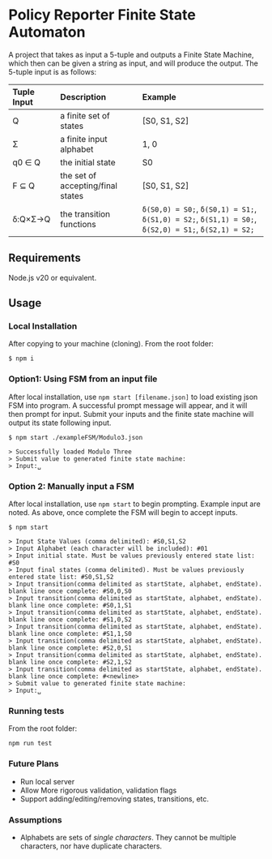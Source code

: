# Policy Reporter Finite State Automaton
A project that takes as input a 5-tuple and outputs a Finite State Machine, which then can be given a string as input, and will produce the output. The 5-tuple input is as follows:

| Tuple Input | Description                       | Example      |
| :---------- | :-------------------------------- | :----------- |
| Q           | a finite set of states            | [S0, S1, S2] |
| Σ           | a finite input alphabet           | 1, 0         |
| q0 ∈ Q      | the initial state                 | S0           |
| F ⊆ Q       | the set of accepting/final states | [S0, S1, S2] |
| δ:Q×Σ→Q     | the transition functions          | `δ(S0,0) = S0;`, `δ(S0,1) = S1;`, `δ(S1,0) = S2;`, `δ(S1,1) = S0;`, `δ(S2,0) = S1;`, `δ(S2,1) = S2;` |

## Requirements
Node.js v20 or equivalent.


## Usage

### Local Installation
After copying to your machine (cloning). From the root folder:
```console
$ npm i
```

### Option1: Using FSM from an input file
After local installation, use `npm start [filename.json]` to load existing json FSM into program. A successful prompt message will appear, and it will then prompt for input. Submit your inputs and the finite state machine will output its state following input.

```console
$ npm start ./exampleFSM/Modulo3.json

> Successfully loaded Modulo Three
> Submit value to generated finite state machine:
> Input:␣
```

### Option 2: Manually input a FSM
After local installation, use `npm start` to begin prompting. Example input are noted. As above, once complete the FSM will begin to accept inputs.

```console
$ npm start

> Input State Values (comma delimited): #S0,S1,S2
> Input Alphabet (each character will be included): #01
> Input initial state. Must be values previously entered state list: #S0
> Input final states (comma delimited). Must be values previously entered state list: #S0,S1,S2
> Input transition(comma delimited as startState, alphabet, endState). blank line once complete: #S0,0,S0
> Input transition(comma delimited as startState, alphabet, endState). blank line once complete: #S0,1,S1
> Input transition(comma delimited as startState, alphabet, endState). blank line once complete: #S1,0,S2
> Input transition(comma delimited as startState, alphabet, endState). blank line once complete: #S1,1,S0
> Input transition(comma delimited as startState, alphabet, endState). blank line once complete: #S2,0,S1
> Input transition(comma delimited as startState, alphabet, endState). blank line once complete: #S2,1,S2
> Input transition(comma delimited as startState, alphabet, endState). blank line once complete: #<newline>
> Submit value to generated finite state machine:
> Input:␣
```

### Running tests
From the root folder:
```
npm run test
```

### Future Plans
* Run local server
* Allow More rigorous validation, validation flags
* Support adding/editing/removing states, transitions, etc.

### Assumptions
* Alphabets are sets of *single characters*. They cannot be multiple characters, nor have duplicate characters.

